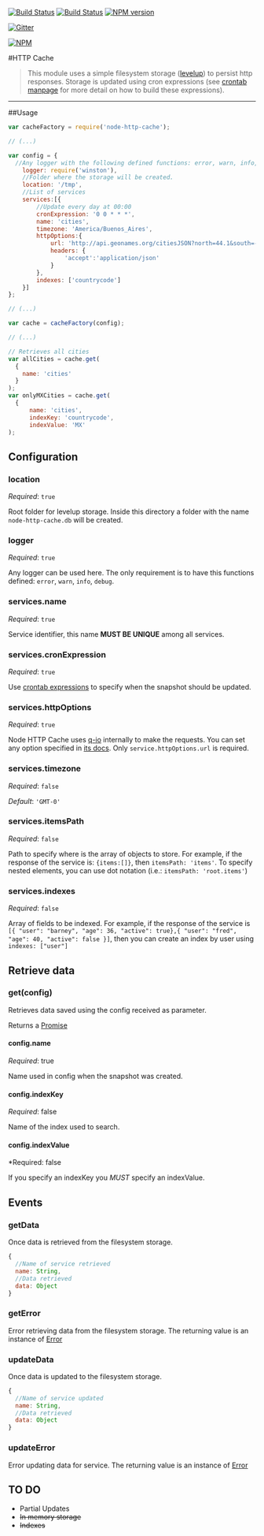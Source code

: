 [![Build Status](https://secure.travis-ci.org/neuquino/node-http-cache.svg?branch=master)](http://travis-ci.org/neuquino/node-http-cache)
[![Build Status](https://david-dm.org/neuquino/node-http-cache.svg)](https://david-dm.org/neuquino/node-http-cache.svg)
[![NPM version](https://badge.fury.io/js/node-http-cache.svg)](http://badge.fury.io/js/node-http-cache)

[![Gitter](https://badges.gitter.im/node-http-cache/Lobby.svg)](https://gitter.im/node-http-cache/Lobby?utm_source=badge&utm_medium=badge&utm_campaign=pr-badge)

[![NPM](https://nodei.co/npm/node-http-cache.png?downloads=true&downloadRank=true&stars=true)](https://nodei.co/npm/node-http-cache/)


#HTTP Cache

>This module uses a simple filesystem storage ([levelup](https://www.npmjs.com/package/levelup)) to persist http responses. Storage is updated using cron expressions (see [crontab manpage](http://crontab.org/) for more detail on how to build these expressions).

---


##Usage

```javascript
var cacheFactory = require('node-http-cache');

// (...)

var config = {
  //Any logger with the following defined functions: error, warn, info, debug.
	logger: require('winston'),
	//Folder where the storage will be created.
	location: '/tmp',
	//List of services
	services:[{
		//Update every day at 00:00
		cronExpression: '0 0 * * *',
		name: 'cities',
		timezone: 'America/Buenos_Aires',
		httpOptions:{
			url: 'http://api.geonames.org/citiesJSON?north=44.1&south=-9.9&east=-22.4&west=55.2&lang=de&username=demoapp',
			headers: {
				'accept':'application/json'
			}
		},
		indexes: ['countrycode']
	}]
};

// (...)

var cache = cacheFactory(config);

// (...)

// Retrieves all cities
var allCities = cache.get(
  {
    name: 'cities'
  }
);
var onlyMXCities = cache.get(
  {
	  name: 'cities', 
	  indexKey: 'countrycode',
	  indexValue: 'MX'
); 
```

## Configuration

### location

*Required*: `true`

Root folder for levelup storage. Inside this directory a folder with the name `node-http-cache.db` will be created. 

### logger

*Required*: `true`	

Any logger can be used here. The only requirement is to have this functions defined: `error`, `warn`, `info`, `debug`.

### services.name

*Required*: `true`

Service identifier, this name **MUST BE UNIQUE** among all services.

### services.cronExpression

*Required*: `true`

Use [crontab expressions](http://crontab.org/) to specify when the snapshot should be updated. 

### services.httpOptions

*Required*: `true`

Node HTTP Cache uses [q-io](https://github.com/kriskowal/q-io) internally to make the requests. You can set any option specified in [its docs](https://github.com/kriskowal/q-io#request). Only `service.httpOptions.url` is required.

### services.timezone 

*Required*: `false`

*Default*: `'GMT-0'`

### services.itemsPath

*Required*: `false`

Path to specify where is the array of objects to store. For example, if the response of the service is: `{items:[]}`, then `itemsPath: 'items'`. To specify nested elements, you can use dot notation (i.e.: `itemsPath: 'root.items'`)

### services.indexes

*Required*: `false`

Array of fields to be indexed. For example, if the response of the service is `[{ "user": "barney", "age": 36, "active": true},{ "user": "fred",   "age": 40, "active": false }]`, then you can create an index by user using `indexes: ["user"]`

## Retrieve data

### get(config)

Retrieves data saved using the config received as parameter.

Returns a [Promise](https://developer.mozilla.org/en-US/docs/Web/JavaScript/Reference/Global_Objects/Promise)

#### config.name

*Required*: true

Name used in config when the snapshot was created.

#### config.indexKey

*Required*: false

Name of the index used to search.

#### config.indexValue

*Required: false

If you specify an indexKey you *MUST* specify an indexValue.


## Events

### getData

Once data is retrieved from the filesystem storage.

```javascript
{
  //Name of service retrieved
  name: String,
  //Data retrieved
  data: Object
}
```

### getError

Error retrieving data from the filesystem storage. The returning value is an instance of [Error](https://nodejs.org/dist/latest-v4.x/docs/api/errors.html#errors_class_error)

### updateData

Once data is updated to the filesystem storage.

```javascript
{
  //Name of service updated
  name: String,
  //Data retrieved
  data: Object
}
```

### updateError

Error updating data for service. The returning value is an instance of [Error](https://nodejs.org/dist/latest-v4.x/docs/api/errors.html#errors_class_error)

## TO DO

- Partial Updates
- ~~In memory storage~~
- ~~Indexes~~